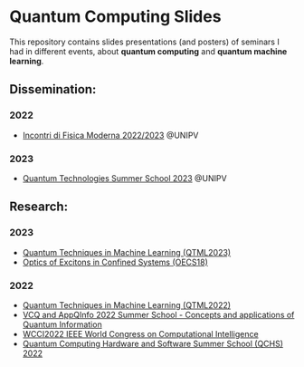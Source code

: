 # Quantum Computing Slides 

This repository contains slides presentations (and posters) of seminars I had in different events, about **quantum computing** and **quantum machine learning**.

## Dissemination:

### 2022

- [Incontri di Fisica Moderna 2022/2023](https://github.com/fran-scala/Quantum_computing_talks/tree/main/Dissemination/Incontri%20Fisica%20Moderna) @UNIPV

### 2023

- [Quantum Technologies Summer School 2023](https://github.com/fran-scala/Quantum_computing_talks/tree/main/Dissemination/Quantum%20Technologies%20Summer%20School%202023) @UNIPV

## Research:
### 2023

- [Quantum Techniques in Machine Learning (QTML2023)](https://github.com/fran-scala/Quantum_computing_talks/tree/main/Research/QTML2023)
- [Optics of Excitons in Confined Systems (OECS18)](https://github.com/fran-scala/Quantum_computing_talks/tree/main/Research/OECS18)

### 2022

- [Quantum Techniques in Machine Learning (QTML2022)](https://github.com/fran-scala/Quantum_computing_talks/tree/main/Research/QTML2022)
- [VCQ and AppQInfo 2022 Summer School - Concepts and applications of Quantum Information](https://github.com/fran-scala/Quantum_computing_talks/tree/main/Research/VCQ2022)
- [WCCI2022 IEEE World Congress on Computational Intelligence](https://github.com/fran-scala/Quantum_computing_talks/tree/main/Research/WCCI2022)
- [Quantum Computing Hardware and Software Summer School (QCHS) 2022](https://github.com/fran-scala/Quantum_computing_talks/tree/main/Research/QCHS2022)




